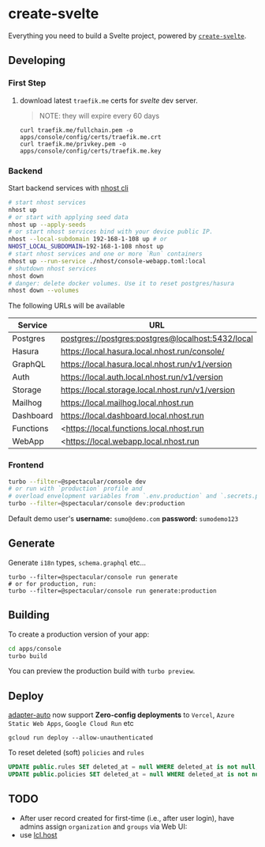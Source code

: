 # create-svelte

Everything you need to build a Svelte project, powered by [`create-svelte`](https://github.com/sveltejs/kit/tree/master/packages/create-svelte).

## Developing

### First Step

1. download latest `traefik.me` certs for _svelte_ dev server.

    > NOTE: they will expire every 60 days

    ```shell
    curl traefik.me/fullchain.pem -o apps/console/config/certs/traefik.me.crt
    curl traefik.me/privkey.pem -o apps/console/config/certs/traefik.me.key
    ```

### Backend

Start backend services with [nhost cli](../../docs/nhost.md)

```sh
# start nhost services
nhost up
# or start with applying seed data
nhost up --apply-seeds
# or start nhost services bind with your device public IP. 
nhost --local-subdomain 192-168-1-108 up # or
NHOST_LOCAL_SUBDOMAIN=192-168-1-108 nhost up 
# start nhost services and one or more `Run` containers
nhost up --run-service ./nhost/console-webapp.toml:local
# shutdown nhost services
nhost down
# danger: delete docker volumes. Use it to reset postgres/hasura
nhost down --volumes
```

The following URLs will be available

| Service   | URL                                                 |
| --------- | --------------------------------------------------- |
| Postgres  | <postgres://postgres:postgres@localhost:5432/local> |
| Hasura    | <https://local.hasura.local.nhost.run/console/>     |
| GraphQL   | <https://local.hasura.local.nhost.run/v1/version>   |
| Auth      | <https://local.auth.local.nhost.run/v1/version>     |
| Storage   | <https://local.storage.local.nhost.run/v1/version>  |
| Mailhog   | <https://local.mailhog.local.nhost.run>             |
| Dashboard | <https://local.dashboard.local.nhost.run>           |
| Functions | <<https://local.functions.local.nhost.run>          |
| WebApp    | <<https://local.webapp.local.nhost.run>             |

### Frontend

```bash
turbo --filter=@spectacular/console dev
# or run with `production` profile and
# overload envelopment variables from `.env.production` and `.secrets.production`
turbo --filter=@spectacular/console dev:production
```

Default demo user's **username:** `sumo@demo.com` **password:** `sumodemo123`

## Generate

Generate `i18n` types, `schema.graphql` etc...

```shell
turbo --filter=@spectacular/console run generate 
# or for production, run:
turbo --filter=@spectacular/console run generate:production
```

## Building

To create a production version of your app:

```bash
cd apps/console
turbo build
```

You can preview the production build with `turbo preview`.

## Deploy

[adapter-auto](https://kit.svelte.dev/docs/adapter-auto) now support **Zero-config deployments** to `Vercel`, `Azure Static Web Apps`, `Google Cloud Run` etc

```shell
gcloud run deploy --allow-unauthenticated
```

To reset deleted (soft) `policies` and `rules`

```sql
UPDATE public.rules SET deleted_at = null WHERE deleted_at is not null;
UPDATE public.policies SET deleted_at = null WHERE deleted_at is not null;
```

## TODO

- After user record created for first-time (i.e., after user login), have admins assign `organization` and `groups` via Web UI:
- use [lcl.host](https://anchor.dev/docs/lcl-host/why-lcl)
